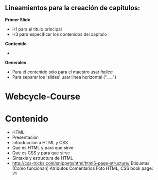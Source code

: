## Lineamientos para la creación de capitulos:

**Primer Slide**

- H1 para el titulo principal
- H3 para especificar los contenidos del capitulo 

**Contenido**

- 


**Generales**

- Para el contenido solo para el maestro usar _italica_
- Para separar los 'slides' usar linea horizontal ("___")




Webcycle-Course
================


# Contenido

 * HTML:
  * Presentacion
  * Introduccion a HTML y CSS
  * Que es HTML y para que sirve
  * Que es CSS y para que sirve
  * Sintaxis y estructura de HTML
  * http://css-tricks.com/snippets/html/html5-page-structure/
Etiquetas (Como funcionan)
Atributos
Comentarios
Foto HTML, CSS book page: 21

